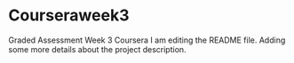 # Courseraweek3
Graded Assessment Week 3 Coursera
I am editing the README file. Adding some more details about the project description.
